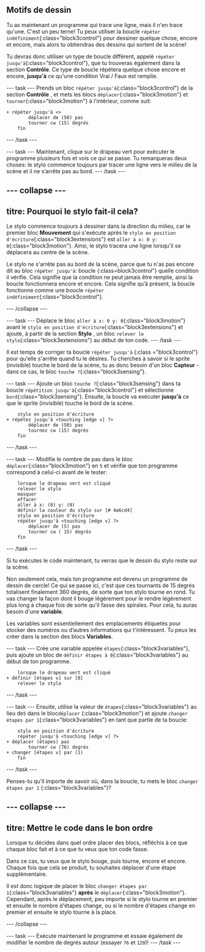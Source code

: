 ## Motifs de dessin

Tu as maintenant un programme qui trace une ligne, mais il n'en trace qu'une. C'est un peu terne! Tu peux utiliser la boucle `répéter indéfiniment`{:class="block3control"} pour dessiner quelque chose, encore et encore, mais alors tu obtiendras des dessins qui sortent de la scène!

Tu devras donc utiliser un type de boucle différent, appelé `répéter jusqu'à`{:class="block3control"}, que tu trouveras également dans la section **Contrôle**. Ce type de boucle répétera quelque chose encore et encore, **jusqu'à** ce qu'une condition Vrai / Faux est remplie.

\--- task \--- Prends un bloc `répéter jusqu'à`{:class="block3control"} de la section **Contrôle** , et mets les blocs `déplacer`{:class="block3motion"} et `tourner`{:class="block3motion"} à l'intérieur, comme suit:

```blocks3
+ répéter jusqu'à <> 
        déplacer de (50) pas
        tourner cw (15) degrés
    fin
```

\--- /task \---

\--- task \--- Maintenant, clique sur le drapeau vert pour exécuter le programme plusieurs fois et vois ce qui se passe. Tu remarqueras deux choses: le stylo commence toujours par tracer une ligne vers le milieu de la scène et il ne s’arrête pas au bord. \--- /task \---

## \--- collapse \---

## titre: Pourquoi le stylo fait-il cela?

Le stylo commence toujours à dessiner dans la direction du milieu, car le premier bloc **Mouvement** qui s'exécute après le `stylo en position d'écriture`{:class="block3extensions"} est `aller à x: 0 y: 0`{:class="block3motion"}. Ainsi, le stylo tracera une ligne lorsqu'il se déplacera au centre de la scène.

Le stylo ne s'arrête pas au bord de la scène, parce que tu n'as pas encore dit au bloc `répéter jusqu'à`: boucle {:class=block3control"} quelle condition il vérifie. Cela signifie que la condition ne peut jamais être remplie, ainsi la boucle fonctionnera encore et encore. Cela signifie qu’à présent, la boucle fonctionne comme une boucle `répéter indéfiniment`{:class="block3control"}.

\--- /collapse \---

\--- task \--- Déplace le bloc `aller à x: 0 y: 0`{:class="block3motion"} avant le `stylo en position d'écriture`{:class="block3extensions"} et ajoute, à partir de la section **Stylo** , un bloc `relever le stylo`{:class="block3extensions"} au début de ton code. \--- /task \---

Il est temps de corriger ta boucle `répéter jusqu'à` {:class ="block3control"} pour qu'elle s'arrête quand tu le désires. Tu cherches à savoir si le sprite (invisible) touche le bord de la scène, tu as donc besoin d'un bloc **Capteur** - dans ce cas, le bloc `touche ?`{:class="block3sensing"}.

\--- task \--- Ajoute un bloc `touche ?`{:class="block3sensing"} dans ta boucle `répétition jusqu'à`{:class="block3control"} et sélectionne `bord`{:class="block3sensing"}. Ensuite, la boucle va exécuter **jusqu'à** ce que le sprite (invisible) touche le bord de la scène.

```blocks3
    stylo en position d'écriture
+ répétez jusqu'à <touching [edge v] ?> 
        déplacer de (50) pas
        tournez cw (15) degrés
    fin
```

\--- /task \---

\--- task \--- Modifie le nombre de pas dans le bloc `déplacer`{:class="block3motion"} en `5` et vérifie que ton programme correspond à celui-ci avant de le tester:

```blocks3
    lorsque le drapeau vert est cliqué
    relever le stylo
    masquer
    effacer
    aller à x: (0) y: (0)
    définir la couleur du stylo sur [# 4a6cd4]
    stylo en position d'écriture
    répéter jusqu'à <touching [edge v] ?> 
        déplacer de (5) pas
        tourner cw ( 15) degrés
    fin
```

\--- /task \---

Si tu exécutes le code maintenant, tu verras que le dessin du stylo reste sur la scène.

Non seulement cela, mais ton programme est devenu un programme de dessin de cercle! Ce qui se passe ici, c'est que ces tournants de 15 degrés totalisent finalement 360 degrés, de sorte que ton stylo tourne en rond. Tu vas changer la façon dont il bouge légèrement pour le rendre légèrement plus long à chaque fois de sorte qu'il fasse des spirales. Pour cela, tu auras besoin d'une **variable**.

Les variables sont essentiellement des emplacements étiquetés pour stocker des numéros ou d’autres informations qui t'intéressent. Tu peux les créer dans la section des blocs **Variables**.

\--- task \--- Crée une variable appelée `étapes`{:class="block3variables"}, puis ajoute un bloc de `définir étapes à 0`{:class="block3variables"} au début de ton programme.

```blocks3
    lorsque le drapeau vert est cliqué
+ définir [étapes v] sur [0]
    relever le stylo
```

\--- /task \---

\--- task \--- Ensuite, utilise la valeur de `étapes`{:class="block3variables"} au lieu de`5` dans le bloc`déplacer` {:class="block3motion"} et ajoute `changer étapes par 1`{:class="block3variables"} en tant que partie de ta boucle:

```blocks3
    stylo en position d'écriture
    répéter jusqu'à <touching [edge v] ?> 
+ déplacer (étapes) pas
        tourner cw (76) degrés
+ changer [étapes v] par (1)
    fin
```

\--- /task \---

Penses-tu qu’il importe de savoir où, dans la boucle, tu mets le bloc `changer étapes par 1` {:class="block3variables"}?

## \--- collapse \---

## titre: Mettre le code dans le bon ordre

Lorsque tu décides dans quel ordre placer des blocs, réfléchis à ce que chaque bloc fait et à ce que tu veux que ton code fasse.

Dans ce cas, tu veux que le stylo bouge, puis tourne, encore et encore. Chaque fois que cela se produit, tu souhaites déplacer d'une étape supplémentaire.

Il est donc logique de placer le bloc `changer étapes par 1`{:class="block3variables"} **après** le `déplacer`{:class="block3motion"}. Cependant, après le déplacement, peu importe si le stylo tourne en premier et ensuite le nombre d'étapes change, ou si le nombre d'étapes change en premier et ensuite le stylo tourne à la place.

\--- /collapse \---

\--- task \--- Exécute maintenant le programme et essaie également de modifier le nombre de degrés autour (essayer `76` et `120`)! \--- /task \---